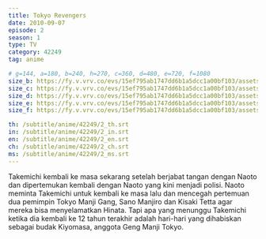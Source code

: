 ```yaml
---
title: Tokyo Revengers
date: 2010-09-07
episode: 2
season: 1
type: TV
category: 42249
tag: anime

# g=144, a=180, b=240, h=270, c=360, d=480, e=720, f=1080
size_b: https://fy.v.vrv.co/evs/15ef795ab1747dd6b1a5dcc1a00bf103/assets/8782c9101402679b2544e2d51547458c_4028165.mp4
size_c: https://fy.v.vrv.co/evs/15ef795ab1747dd6b1a5dcc1a00bf103/assets/8782c9101402679b2544e2d51547458c_4028164.mp4
size_d: https://fy.v.vrv.co/evs/15ef795ab1747dd6b1a5dcc1a00bf103/assets/8782c9101402679b2544e2d51547458c_4028166.mp4
size_e: https://fy.v.vrv.co/evs/15ef795ab1747dd6b1a5dcc1a00bf103/assets/8782c9101402679b2544e2d51547458c_4028167.mp4
size_f: https://fy.v.vrv.co/evs/15ef795ab1747dd6b1a5dcc1a00bf103/assets/8782c9101402679b2544e2d51547458c_4028168.mp4

th: /subtitle/anime/42249/2_th.srt
in: /subtitle/anime/42249/2_in.srt
en: /subtitle/anime/42249/2_en.srt
ch: /subtitle/anime/42249/2_ch.srt
ms: /subtitle/anime/42249/2_ms.srt
---
```

Takemichi kembali ke masa sekarang setelah berjabat tangan dengan Naoto dan dipertemukan kembali dengan Naoto yang kini menjadi polisi. Naoto meminta Takemichi untuk kembali ke masa lalu dan mencegah pertemuan dua pemimpin Tokyo Manji Gang, Sano Manjiro dan Kisaki Tetta agar mereka bisa menyelamatkan Hinata. Tapi apa yang menunggu Takemichi ketika dia kembali ke 12 tahun terakhir adalah hari-hari yang dihabiskan sebagai budak Kiyomasa, anggota Geng Manji Tokyo.
